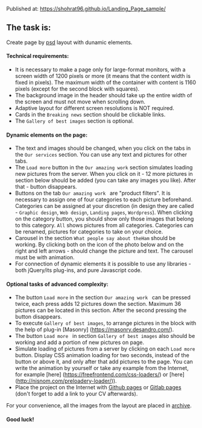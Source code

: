 Published at: https://shohrat96.github.io/Landing_Page_sample/

## The task is:

Create page by [psd](./The_Ham_Step_project.psd) layout with dunamic elements.

#### Technical requirements:
- It is necessary to make a page only for large-format monitors, with a screen width of 1200 pixels or more (it means that the content width is fixed in pixels). The maximum width of the container with content is 1160 pixels (except for the second block with squares). 
- The background image in the header should take up the entire width of the screen and must not move when scrolling down.
- Adaptive layout for different screen resolutions is NOT required.
- Cards in the `Breaking news` section should be clickable links.
- The `Gallery of best images` section is optional.

#### Dynamic elements on the page:
- The text and images should be changed, when you click on the tabs in the `Our services` section. You can use any text and pictures for other tabs.
- The `Load more` button in the `Our amazing work` section simulates loading new pictures from the server. When you click on it - 12 more pictures in section below should be added (you can take any images you like). After that - button disappears.
- Buttons on the tab `Our amazing work ` are "product filters". It is necessary to assign one of four categories to each picture beforehand. Categories can be assigned at your discretion (in design they are called - `Graphic design`, `Web design`, `Landing pages`, `Wordpress`). When clicking on the category button, you should show only those images that belong to this category. `All` shows pictures from all categories. Categories can be renamed, pictures for categories to take on your choice.
- Carousel in the section `What people say about theHam` should be working. By clicking both on the icon of the photo below and on the right and left arrows - should change the picture and text. The carousel must be with animation.
- For connection of dynamic elements it is possible to use any libraries - both jQuery/its plug-ins, and pure Javascript code.
   
#### Optional tasks of advanced complexity:
- The button `Load more` in the section `Our amazing work ` can be pressed twice, each press adds 12 pictures down the section. Maximum 36 pictures can be located in this section. After the second pressing the button disappears.
- To execute ` Gallery of best images `, to arrange pictures in the block with the help of plug-in [Masonry] (https://masonry.desandro.com/).
- The button `Load more ` in section `Gallery of best images` also should be working and add a portion of new pictures on page.
- Simulate loading of pictures from a server by clicking on each `Load more` button. Display CSS animation loading for two seconds, instead of the button or above it, and only after that add pictures to the page. You can write the animation by yourself or take any example from the Internet, for example [here] (https://freefrontend.com/css-loaders/) or [here] (http://nisnom.com/preloadery-loader/)).
- Place the project on the Internet with [Github pages](https://pages.github.com/) or [Gitlab pages](https://docs.gitlab.com/ee/user/project/pages/) (don't forget to add a link to your CV afterwards).

For your convenience, all the images from the layout are placed in [archive](./Step%20Project%20Ham%20Pictures.zip).

#### Good luck!
